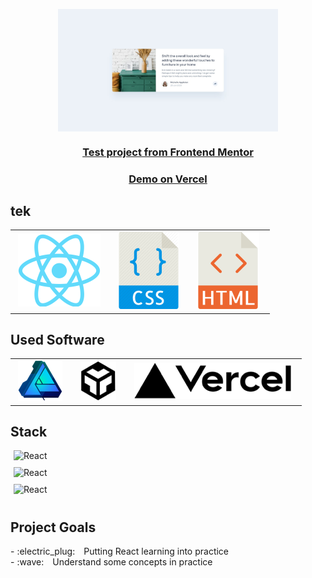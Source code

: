 <p align="center" ;>
      <img
        style="display: block; margin-left: auto; margin-right: auto;"
        src="./src/assets/frontendmentor_project-min.jpg"
        alt="Frontend Mentor Project 1"
        width="70%"
      />
    </p>
    <h3 align="center" ;">
      <a
        href="https://www.frontendmentor.io/solutions/react-js-using-css-qiZ4xTBsy"
      >
        Test project from Frontend Mentor
      </a>
    </h3>
    <h3 align="center" ;">
      <a
        href="https://article-preview-component-pzuqa671u.vercel.app"
      >
        Demo on Vercel
      </a>
    </h3>
  <h2>
   tek
  </h2>
    <table>
        <td>
        <div style="margin-left: 5px; align: left; padding-right: 10px;">
          <img
            src="./src/assets/1280px-React-icon.svg"
            alt="React"
            />
        </div>
      </td>
        <td>
        <div style="margin-left: 5px; align: left; padding-right: 10px;">
          <img
            src="./src/assets/23_-_CSS_File_Flat-512.svg"
            alt="CSS"
          />
        </div>
      </td>
      <td>
        <div style="margin-left: 5px; align: left; padding-right: 10px;">
          <img
            src="./src/assets/760858_html_512x512.svg"
            alt="HTML"
          />
        </div>
      </td>
      </table>
                              <h2>
                            Used Software
                           </h2>
                           <table>
                              <td>
                              <div style="margin-left: 5px; align: left; padding-right: 10px;">
                                <img
                                  src="./src/assets/Affinity-Designer_pro.png"
                                  alt="Affinity"
                                  />
                              </div>
                            </td>
                              <td>
                              <div style="margin-left: 5px; align: left; padding-right: 10px;">
                                <img
                                  src="./src/assets/codesandbox.png"
                                  alt="CodeSandBox"
                                />
                              </div>
                            </td>
                            <td>
                              <div style="margin-left: 5px; align: left; padding-right: 10px;">
                                <img
                                  src="./src/assets/vercel.png"
                                  alt="Vercel"
                                />
                              </div>
                            </td>
                            </table>
       <h2>
          Stack
         </h2>
               <div style="margin-left: 5px; align: left; padding-right: 10px; padding-bottom: 10px;">
                 <img
                   src="https://img.shields.io/badge/react-17.0.1-brightgreen"
                   alt="React"
                   />
               </div>
                <div style="margin-left: 5px; align: left; padding-right: 10px; padding-bottom: 10px;">
                  <img
                    src="https://img.shields.io/badge/react--user--avatar-1.10.0-red"
                    alt="React"
                    />
                </div>
                  <div style="margin-left: 5px; align: left; padding-right: 10px; padding-bottom: 10px;">
                    <img
                      src="https://img.shields.io/badge/rsuite-4.8.4-orange"
                      alt="React"
                      />
                  </div>
                                    <h2>
                      Project Goals
                     </h2>
                     <p>
- :electric_plug: Putting React learning into practice<br>
- :wave: Understand some concepts in practice<br></p>
